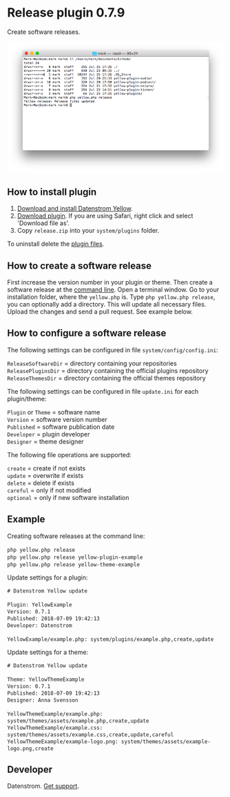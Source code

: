 Release plugin 0.7.9
====================
Create software releases.

<p align="center"><img src="release-screenshot.png?raw=true" alt="Screenshot"></p>

## How to install plugin

1. [Download and install Datenstrom Yellow](https://github.com/datenstrom/yellow/).
2. [Download plugin](https://github.com/datenstrom/yellow-plugins/raw/master/zip/release.zip). If you are using Safari, right click and select 'Download file as'.
3. Copy `release.zip` into your `system/plugins` folder.

To uninstall delete the [plugin files](update.ini).

## How to create a software release

First increase the version number in your plugin or theme. Then create a software release at the [command line](https://github.com/datenstrom/yellow-plugins/tree/master/command). Open a terminal window. Go to your installation folder, where the `yellow.php` is. Type `php yellow.php release`, you can optionally add a directory. This will update all necessary files. Upload the changes and send a pull request. See example below.

## How to configure a software release

The following settings can be configured in file `system/config/config.ini`:

`ReleaseSoftwareDir` = directory containing your repositories   
`ReleasePluginsDir` = directory containing the official plugins repository  
`ReleaseThemesDir` = directory containing the official themes repository  

The following settings can be configured in file `update.ini` for each plugin/theme:

`Plugin` or `Theme` = software name  
`Version` = software version number  
`Published` = software publication date  
`Developer` = plugin developer  
`Designer` = theme designer  

The following file operations are supported:

`create` = create if not exists  
`update` = overwrite if exists  
`delete` = delete if exists  
`careful` = only if not modified  
`optional` = only if new software installation  

## Example

Creating software releases at the command line:

`php yellow.php release`   
`php yellow.php release yellow-plugin-example`  
`php yellow.php release yellow-theme-example`  

Update settings for a plugin:

~~~
# Datenstrom Yellow update

Plugin: YellowExample
Version: 0.7.1
Published: 2018-07-09 19:42:13
Developer: Datenstrom

YellowExample/example.php: system/plugins/example.php,create,update
~~~

Update settings for a theme:

~~~
# Datenstrom Yellow update

Theme: YellowThemeExample
Version: 0.7.1
Published: 2018-07-09 19:42:13
Designer: Anna Svensson

YellowThemeExample/example.php: system/themes/assets/example.php,create,update
YellowThemeExample/example.css: system/themes/assets/example.css,create,update,careful
YellowThemeExample/example-logo.png: system/themes/assets/example-logo.png,create
~~~

## Developer

Datenstrom. [Get support](https://developers.datenstrom.se/help/support).
